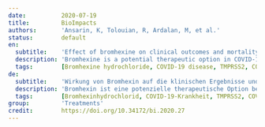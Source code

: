 ```yaml
---
date:          2020-07-19
title:         BioImpacts
authors:       'Ansarin, K, Tolouian, R, Ardalan, M, et al.'
status:        default
en:
  subtitle:    'Effect of bromhexine on clinical outcomes and mortality in COVID-19 patients: A randomized clinical trial'
  description: 'Bromhexine is a potential therapeutic option in COVID-19, but no data from a randomized clinical trial has been available. The present study aimed to evaluate the efficacy of bromhexine in intensive care unit (ICU) admission, mechanical ventilation, and mortality in patients with COVID-19. An open-label randomized clinical trial study was performed in Tabriz, North-West of Iran. They were randomized to either the treatment with the bromhexine group or the control group, in a 1:1 ratio with 39 patients in each arm. Standard therapy was used in both groups and those patients in the treatment group received oral bromhexine 8 mg three times a day additionally. The primary outcome was a decrease in the rate of ICU admissions, intubation/mechanical ventilation, and mortality. A total of 78 patients with similar demographic and disease characteristics were enrolled. There was a significant reduction in ICU admissions (2 out of 39 vs. 11 out of 39, P = 0.006), intubation (1 out of 39 vs. 9 out of 39, P = 0.007) and death (0 vs. 5, P = 0.027) in the bromhexine treated group compared to the standard group. No patients were withdrawn from the study because of adverse effects. The early administration of oral bromhexine reduces the ICU transfer, intubation, and the mortality rate in patients with COVID-19. This affordable medication can easily be administered everywhere with a huge positive impact(s) on public health and the world economy. Altogether, the verification of our results on a larger scale and different medical centers is strongly recommended.'
  tags:        [Bromhexine hydrochloride, COVID-19 disease, TMPRSS2, COVID-19 pneumonia, COVID-19 treatment]
de:
  subtitle:    'Wirkung von Bromhexin auf die klinischen Ergebnisse und die Sterblichkeit bei COVID-19-Patienten: Eine randomisierte klinische Studie'
  description: 'Bromhexin ist eine potenzielle therapeutische Option bei COVID-19, aber es liegen keine Daten aus einer randomisierten klinischen Studie vor. Ziel der vorliegenden Studie war, die Wirksamkeit von Bromhexin in Bezug auf die Aufnahme auf die Intensivstation, die mechanische Beatmung und die Sterblichkeit bei Patienten mit COVID-19 zu untersuchen. Eine offene, randomisierte klinische Studie wurde in Tabriz im Nordwesten des Iran durchgeführt. Die Patienten wurden im Verhältnis 1:1 entweder der Bromhexin-Gruppe oder der Kontrollgruppe zugeteilt, wobei 39 Patienten in jeder Gruppe waren. In beiden Gruppen wurde die Standardtherapie angewandt, und die Patienten in der Behandlungsgruppe erhielten zusätzlich dreimal täglich 8 mg Bromhexin oral. Das primäre Ergebnis war ein Rückgang der Zahl der Einweisungen in die Intensivstation, der Intubation/mechanischen Beatmung und der Sterblichkeit. Insgesamt wurden 78 Patienten mit ähnlichen demografischen und Krankheitsmerkmalen in die Studie aufgenommen. In der mit Bromhexin behandelten Gruppe kam es im Vergleich zur Standardgruppe zu einer signifikanten Verringerung der Einweisungen in die Intensivstation (2 von 39 gegenüber 11 von 39, P = 0,006), der Intubation (1 von 39 gegenüber 9 von 39, P = 0,007) und des Todes (0 gegenüber 5, P = 0,027). Kein Patient wurde wegen unerwünschter Wirkungen aus der Studie genommen. Die frühe Verabreichung von oralem Bromhexin verringert die Verlegung auf die Intensivstation, die Intubation und die Sterblichkeitsrate bei Patienten mit COVID-19. Dieses erschwingliche Medikament kann überall leicht verabreicht werden und hat enorme positive Auswirkungen auf die öffentliche Gesundheit und die Weltwirtschaft. Insgesamt wird die Überprüfung unserer Ergebnisse in einem größeren Maßstab und in verschiedenen medizinischen Zentren dringend empfohlen.' 
  tags:        [Bromhexinhydrochlorid, COVID-19-Krankheit, TMPRSS2, COVID-19-Pneumonie, COVID-19-Behandlung]
group:         'Treatments'
credit:        https://doi.org/10.34172/bi.2020.27
---
```

